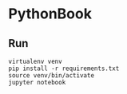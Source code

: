 # PythonBook

## Run

```
virtualenv venv
pip install -r requirements.txt
source venv/bin/activate
jupyter notebook
```
